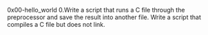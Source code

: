 0x00-hello_world
0.Write a script that runs a C file through the preprocessor and save the result into another file.
Write a script that compiles a C file but does not link.
